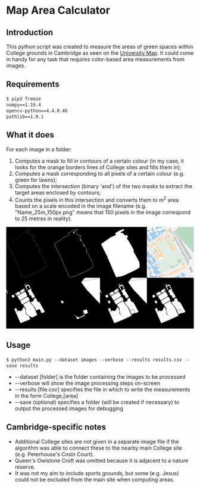 # Map Area Calculator
## Introduction
This python script was created to measure the areas of green spaces within College grounds in Cambridge as seen on the [University Map](https://map.cam.ac.uk). It could come in handy for any task that requires color-based area measurements from images. 

## Requirements
```shell
$ pip3 freeze
numpy==1.19.4
opencv-python==4.4.0.46
pathlib==1.0.1
```

## What it does
For each image in a folder:
1. Computes a mask to fill in contours of a certain colour (in my case, it looks for the orange borders lines of College sites and fills them in);
2. Computes a mask corresponding to all pixels of a certain colour (e.g. green for lawns);
3. Computes the intersection (binary 'and') of the two masks to extract the target areas enclosed by contours;
4. Counts the pixels in this intersection and converts them to m<sup>2</sup> area based on a scale encoded in the image filename (e.g. "Name\_25m\_150px.png" means that 150 pixels in the image correspond to 25 metres in reality). 

![Proof of concept image: processing steps for map of Downing College](./results/Downing_25m_150px.png)

## Usage
```shell
$ python3 main.py --dataset images --verbose --results results.csv --save results
```
* --dataset [folder] is the folder containing the images to be processed
* --verbose will show the image processing steps on-screen
* --results [file.csv] specifies the file in which to write the measurements in the form College,[area]
* --save (optional) specifies a folder (will be created if necessary) to output the processed images for debugging

## Cambridge-specific notes
* Additional College sites are not given in a separate image file if the algorithm was able to connect these to the nearby main College site (e.g. Peterhouse's Cosin Court).
* Queen's Owlstone Croft was omitted because it is adjacent to a nature reserve.
* It was not my aim to include sports grounds, but some (e.g. Jesus) could not be excluded from the main site when computing areas.
